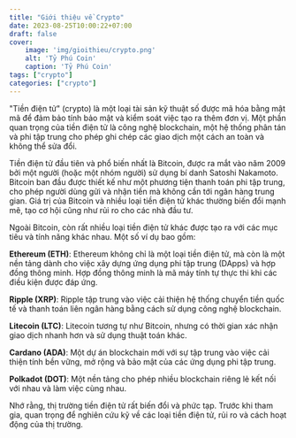 ```yaml
---
title: "Giới thiệu về Crypto"
date: 2023-08-25T10:00:22+07:00
draft: false
cover:
    image: 'img/gioithieu/crypto.png'
    alt: 'Tỷ Phú Coin'
    caption: 'Tỷ Phú Coin'
tags: ["crypto"]
categories: ["crypto"]
---
```



"Tiền điện tử" (crypto) là một loại tài sản kỹ thuật số được mã hóa bằng mật mã để đảm bảo tính bảo mật và kiểm soát việc tạo ra thêm đơn vị. Một phần quan trọng của tiền điện tử là công nghệ blockchain, một hệ thống phân tán và phi tập trung cho phép ghi chép các giao dịch một cách an toàn và không thể sửa đổi.

Tiền điện tử đầu tiên và phổ biến nhất là Bitcoin, được ra mắt vào năm 2009 bởi một người (hoặc một nhóm người) sử dụng bí danh Satoshi Nakamoto. Bitcoin ban đầu được thiết kế như một phương tiện thanh toán phi tập trung, cho phép người dùng gửi và nhận tiền mà không cần tới ngân hàng trung gian. Giá trị của Bitcoin và nhiều loại tiền điện tử khác thường biến đổi mạnh mẽ, tạo cơ hội cũng như rủi ro cho các nhà đầu tư.

Ngoài Bitcoin, còn rất nhiều loại tiền điện tử khác được tạo ra với các mục tiêu và tính năng khác nhau. Một số ví dụ bao gồm:

**Ethereum (ETH)**: Ethereum không chỉ là một loại tiền điện tử, mà còn là một nền tảng dành cho việc xây dựng ứng dụng phi tập trung (DApps) và hợp đồng thông minh. Hợp đồng thông minh là mã máy tính tự thực thi khi các điều kiện được đáp ứng.

**Ripple (XRP)**: Ripple tập trung vào việc cải thiện hệ thống chuyển tiền quốc tế và thanh toán liên ngân hàng bằng cách sử dụng công nghệ blockchain.

**Litecoin (LTC)**: Litecoin tương tự như Bitcoin, nhưng có thời gian xác nhận giao dịch nhanh hơn và sử dụng thuật toán khác.

**Cardano (ADA)**: Một dự án blockchain mới với sự tập trung vào việc cải thiện tính bền vững, mở rộng và bảo mật của các ứng dụng phi tập trung.

**Polkadot (DOT)**: Một nền tảng cho phép nhiều blockchain riêng lẻ kết nối với nhau và làm việc cùng nhau.

Nhớ rằng, thị trường tiền điện tử rất biến đổi và phức tạp. Trước khi tham gia, quan trọng để nghiên cứu kỹ về các loại tiền điện tử, rủi ro và cách hoạt động của thị trường.